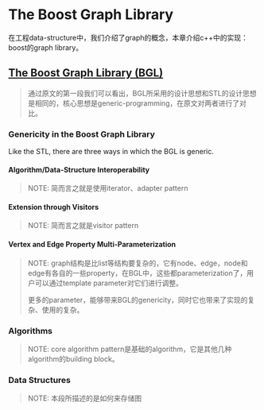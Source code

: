 # The Boost Graph Library

在工程data-structure中，我们介绍了graph的概念，本章介绍c++中的实现：boost的graph library。

## [The Boost Graph Library (BGL)](https://www.boost.org/doc/libs/1_73_0/libs/graph/doc/index.html)

> 通过原文的第一段我们可以看出，BGL所采用的设计思想和STL的设计思想是相同的，核心思想是generic-programming，在原文对两者进行了对比。

### Genericity in the Boost Graph Library

Like the STL, there are three ways in which the BGL is generic.

#### Algorithm/Data-Structure Interoperability

> NOTE: 简而言之就是使用iterator、adapter pattern

#### Extension through Visitors

> NOTE: 简而言之就是visitor pattern

#### Vertex and Edge Property Multi-Parameterization

> NOTE: graph结构是比list等结构要复杂的，它有node、edge，node和edge有各自的一些property，在BGL中，这些都parameterization了，用户可以通过template parameter对它们进行调整。
>
> 更多的parameter，能够带来BGL的genericity，同时它也带来了实现的复杂、使用的复杂。

### Algorithms

> NOTE: core algorithm pattern是基础的algorithm，它是其他几种algorithm的building block。



### Data Structures

> NOTE: 本段所描述的是如何来存储图

